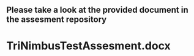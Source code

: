 ## Please take a look at the provided document in the assesment repository
# TriNimbusTestAssesment.docx